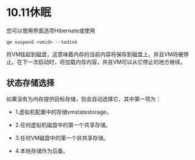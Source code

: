 # 10.11休眠

您可以使用界面选项Hibernate或使用

```
qm suspend <vmid> --todisk
```

将VM挂起到磁盘，这意味着内存的当前内容将保存到磁盘上，并且VM将被停止。在下一次启动时，将加载内存内容，并且VM可以从它停止的地方继续。

## 状态存储选择

如果没有为内存提供目标存储，则会自动选择它，其中第一项为：

- 1.虚拟机配置中的存储vmstatestorage。

- 2.任何虚拟机磁盘中的第一个共享存储。

- 3.任何VM磁盘中的第一个非共享存储。

- 4.本地存储作为后备。
